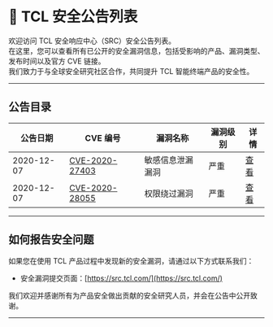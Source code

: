 # 📢 TCL 安全公告列表

欢迎访问 TCL 安全响应中心（SRC）安全公告列表。  
在这里，您可以查看所有已公开的安全漏洞信息，包括受影响的产品、漏洞类型、发布时间以及官方 CVE 链接。  
我们致力于与全球安全研究社区合作，共同提升 TCL 智能终端产品的安全性。  

---

## 公告目录

| 公告日期   | CVE 编号 | 漏洞名称 | 漏洞级别 | 详情 | 
|------------|----------|----------|----------|----------|
| 2020-12-07 | [CVE-2020-27403](https://cve.mitre.org/cgi-bin/cvename.cgi?name=CVE-2020-27403) | 敏感信息泄漏漏洞 | 严重 | [查看](CN/CVE-2020-27403.md) |
| 2020-12-07 | [CVE-2020-28055](https://cve.mitre.org/cgi-bin/cvename.cgi?name=CVE-2020-28055) | 权限绕过漏洞 | 严重 | [查看](CN/CVE-2020-28055.md) | 

---

## 如何报告安全问题

如果您在使用 TCL 产品过程中发现新的安全漏洞，请通过以下方式联系我们：  
- 安全漏洞提交页面：[https://src.tcl.com/](https://src.tcl.com/)  

我们欢迎并感谢所有为产品安全做出贡献的安全研究人员，并会在公告中公开致谢。

---
